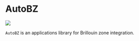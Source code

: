 # AutoBZ

[![](https://img.shields.io/badge/docs-dev-blue)](https://lxvm.github.io/AutoBZ.jl/dev/)

`AutoBZ` is an applications library for Brillouin zone integration.